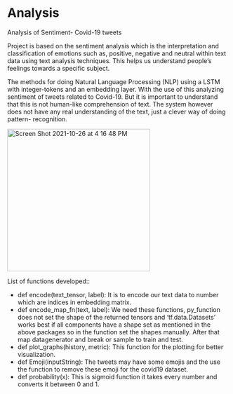# Analysis
Analysis of Sentiment- Covid-19 tweets

Project is based on the sentiment analysis which is the interpretation and classification of emotions such as, positive, negative and 
neutral within text data using text analysis techniques. This helps us understand people’s feelings towards a specific subject. 

The methods for doing Natural Language Processing (NLP) using a LSTM with integer-tokens and an embedding layer.
With the use of this analyzing sentiment of tweets related to Covid-19. 
But it is important to understand that this is not human-like comprehension of text. 
The system however does not have any real understanding of the text, just a clever way of doing pattern- recognition.

 
<img width="325" alt="Screen Shot 2021-10-26 at 4 16 48 PM" src="https://user-images.githubusercontent.com/60363480/138955546-7ac33ebf-ea19-4cad-b0c1-bb47d1b706b4.png">

List of functions developed::
- def encode(text_tensor, label): It is to encode our text data to number which are indices in
embedding matrix.
- def encode_map_fn(text, label): We need these functions, py_function does not set the shape of the returned tensors and ‘tf.data.Datasets’ works best if all components have a shape set as mentioned in the above packages so in the function set the shapes manually. After that map datagenerator and break or sample to train and test.
- def plot_graphs(history, metric): This function for the plotting for better visualization.
- def Emoji(inputString): The tweets may have some emojis and the use the function to remove these emoji for the covid19 dataset.
- def probability(x): This is sigmoid function it takes every number and converts it between 0 and 1.
